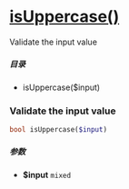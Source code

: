 [isUppercase()](http://twinh.github.com/widget/api/isUppercase)
===============================================================

Validate the input value

##### 目录
* isUppercase($input)

### Validate the input value
```php
bool isUppercase($input)
```

##### 参数
* **$input** `mixed` 

